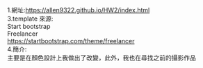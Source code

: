 1.網址:https://allen9322.github.io/HW2/index.html  <br>
3.template 來源: <br>
Start bootstrap <br>
Freelancer <br>
https://startbootstrap.com/theme/freelancer<br>
4.簡介:<br>
主要是在顏色設計上我做出了改變，此外，我也在尋找之前的攝影作品<br>
